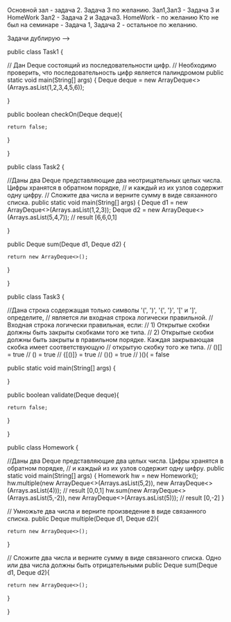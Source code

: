 Основной зал - задача 2. Задача 3 по желанию.
Зал1,Зал3 - Задача 3 и HomeWork
Зал2 - Задача 2 и Задача3. HomeWork - по желанию
Кто не был на семинаре - Задача 1, Задача 2 - остальное по желанию.

Задачи дублирую -->

public class Task1 {

// Дан Deque состоящий из последовательности цифр.
// Необходимо проверить, что последовательность цифр является палиндромом
public static void main(String[] args) {
    Deque<Integer> deque = new ArrayDeque<>(Arrays.asList(1,2,3,4,5,6));

}


public boolean checkOn(Deque<Integer> deque){

    return false;
}

}

public class Task2 {

//Даны два Deque представляющие два неотрицательных целых числа. Цифры хранятся в обратном порядке,
// и каждый из их узлов содержит одну цифру.
// Сложите два числа и верните сумму в виде связанного списка.
public static void main(String[] args) {
    Deque<Integer> d1 = new ArrayDeque<>(Arrays.asList(1,2,3));
    Deque<Integer> d2 = new ArrayDeque<>(Arrays.asList(5,4,7));
    // result [6,6,0,1]

}


public Deque<Integer> sum(Deque<Integer> d1, Deque<Integer> d2) {

    return new ArrayDeque<>();
}

}

public class Task3 {

//Дана строка содержащая только символы '(', ')', '{', '}', '[' и ']', определите,
// является ли входная строка логически правильной.
// Входная строка логически правильная, если:
// 1) Открытые скобки должны быть закрыты скобками того же типа.
// 2) Открытые скобки должны быть закрыты в правильном порядке. Каждая закрывающая скобка имеет соответствующую
// открытую скобку того же типа.
// ()[] = true
// () = true
// {[()]} = true
// ()() = true
// )()( = false

public static void main(String[] args) {

}

public boolean validate(Deque<Integer> deque){

    return false;
}

}

public class Homework {

//Даны два Deque представляющие два целых числа. Цифры хранятся в обратном порядке,
// и каждый из их узлов содержит одну цифру.
public static void main(String[] args) {
    Homework hw = new Homework();
    hw.multiple(new ArrayDeque<>(Arrays.asList(5,2)), new ArrayDeque<>(Arrays.asList(4)));
    // result [0,0,1]
    hw.sum(new ArrayDeque<>(Arrays.asList(5,-2)), new ArrayDeque<>(Arrays.asList(5)));
    // result [0,-2]
}

// Умножьте два числа и верните произведение в виде связанного списка.
public Deque<Integer> multiple(Deque<Integer> d1, Deque<Integer> d2){

    return new ArrayDeque<>();
}

// Сложите два числа и верните сумму в виде связанного списка. Одно или два числа должны быть отрицательными
public Deque<Integer> sum(Deque<Integer> d1, Deque<Integer> d2){

    return new ArrayDeque<>();
}

}
